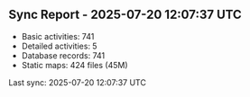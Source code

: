 ## Sync Report - 2025-07-20 12:07:37 UTC

- Basic activities: 741
- Detailed activities: 5
- Database records: 741
- Static maps: 424 files (45M)

Last sync: 2025-07-20 12:07:37 UTC
